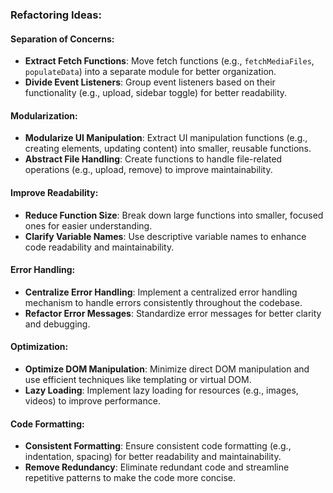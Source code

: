 ### Refactoring Ideas:

#### Separation of Concerns:
- **Extract Fetch Functions**: Move fetch functions (e.g., `fetchMediaFiles`, `populateData`) into a separate module for better organization.
- **Divide Event Listeners**: Group event listeners based on their functionality (e.g., upload, sidebar toggle) for better readability.

#### Modularization:
- **Modularize UI Manipulation**: Extract UI manipulation functions (e.g., creating elements, updating content) into smaller, reusable functions.
- **Abstract File Handling**: Create functions to handle file-related operations (e.g., upload, remove) to improve maintainability.

#### Improve Readability:
- **Reduce Function Size**: Break down large functions into smaller, focused ones for easier understanding.
- **Clarify Variable Names**: Use descriptive variable names to enhance code readability and maintainability.

#### Error Handling:
- **Centralize Error Handling**: Implement a centralized error handling mechanism to handle errors consistently throughout the codebase.
- **Refactor Error Messages**: Standardize error messages for better clarity and debugging.

#### Optimization:
- **Optimize DOM Manipulation**: Minimize direct DOM manipulation and use efficient techniques like templating or virtual DOM.
- **Lazy Loading**: Implement lazy loading for resources (e.g., images, videos) to improve performance.

#### Code Formatting:
- **Consistent Formatting**: Ensure consistent code formatting (e.g., indentation, spacing) for better readability and maintainability.
- **Remove Redundancy**: Eliminate redundant code and streamline repetitive patterns to make the code more concise.